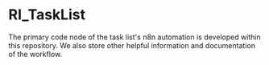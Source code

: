 # RI_TaskList
The primary code node of the task list's n8n automation is developed within this repository. We also store other helpful information and documentation of the workflow.
